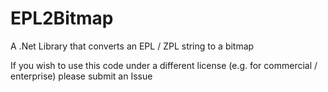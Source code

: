 # EPL2Bitmap
A .Net Library that converts an EPL / ZPL string to a bitmap 

If you wish to use this code under a different license (e.g. for commercial / enterprise) please submit an Issue
